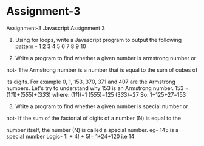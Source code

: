 # Assignment-3
Assignment-3
Javascript Assignment 3

1. Using for loops, write a Javascript program to output the following
pattern -
1
2 3
4 5 6
7 8 9 10

2. Write a program to find whether a given number is armstrong number or

not-
The Armstrong number is a number that is equal to the sum of cubes of

its digits. For example 0, 1, 153, 370, 371 and 407 are the Armstrong
numbers. Let's try to understand why 153 is an Armstrong number.
153 = (1*1*1)+(5*5*5)+(3*3*3) where:
(1*1*1)=1
(5*5*5)=125
(3*3*3)=27
So:
1+125+27=153


3. Write a program to find whether a given number is special number or

not-
If the sum of the factorial of digits of a number (N) is equal to the

number itself, the number (N) is called a special number.
eg- 145 is a special number
Logic- 1! + 4! + 5!= 1+24+120 i.e 14
